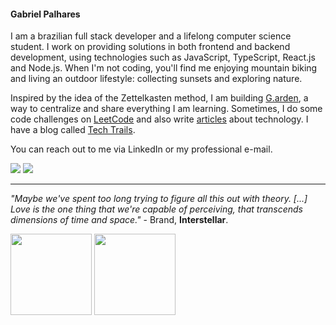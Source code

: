 #### Gabriel Palhares

I am a brazilian full stack developer and a lifelong computer science student.
I work on providing solutions in both frontend and backend development, using technologies such as JavaScript, TypeScript, React.js and Node.js.
When I'm not coding, you'll find me enjoying mountain biking and living an outdoor lifestyle: collecting sunsets and exploring nature.

Inspired by the idea of the Zettelkasten method, I am building <a href="https://gabrielpalhares.dev/gbunker/">G.arden</a>, a way to centralize and share everything I am learning.
Sometimes, I do some code challenges on <a href="https://leetcode.com/gabriel-palhares/">LeetCode</a> and also write <a href="https://dev.to/gabriel-palhares">articles</a> about technology. I have a blog called <a href="https://gabrielpalhares.dev/techtrails">Tech Trails</a>.

You can reach out to me via LinkedIn or my professional e-mail.
 
<a href="https://www.linkedin.com/in/gabrielpalhares-" target="_blank"><img src="https://img.shields.io/badge/-LinkedIn-%230077B5?style=for-the-badge&logo=linkedin&logoColor=white" target="_blank"></a>
<a href = "mailto:gabrielpalharesdev@gmail.com"><img src="https://img.shields.io/badge/-Gmail-%23333?style=for-the-badge&logo=gmail&logoColor=white" target="_blank"></a>

---

*"Maybe we've spent too long trying to figure all this out with theory. [...] Love is the one thing that we're capable of perceiving, that transcends dimensions of time and space."* - Brand, **Interstellar**.
  
<div align="justify">
<a href="https://github.com/gabriel-palhares">
<img height="130em" src="https://github-readme-stats.vercel.app/api?username=gabriel-palhares&show_icons=true&theme=dracula&include_all_commits=true&count_private=true"/></a>
<img height="130em" src="https://github-readme-stats.vercel.app/api/top-langs/?username=gabriel-palhares&layout=compact&langs_count=7&theme=dracula"/>
</div>
